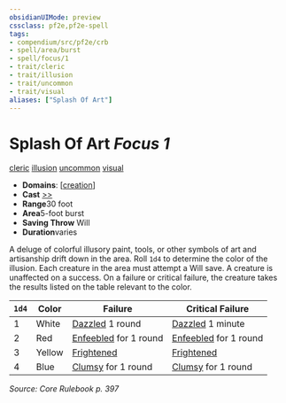 ```yaml
---
obsidianUIMode: preview
cssclass: pf2e,pf2e-spell
tags:
- compendium/src/pf2e/crb
- spell/area/burst
- spell/focus/1
- trait/cleric
- trait/illusion
- trait/uncommon
- trait/visual
aliases: ["Splash Of Art"]
---
```

# Splash Of Art *Focus 1*   
[cleric](../../Rules/traits/cleric.md)  [illusion](../../Rules/traits/illusion.md)  [uncommon](../../Rules/traits/uncommon.md)  [visual](../../Rules/traits/visual.md)  

- **Domains**: [[creation](../setting/domains.md#Creation)]
- **Cast** [>>](../../Rules/core-rulebook/chapter-9-playing-the-game.md#Actions "Two-Action") 
- **Range**30 foot
- **Area**5-foot burst
- **Saving Throw** Will
- **Duration**varies

A deluge of colorful illusory paint, tools, or other symbols of art and artisanship drift down in the area. Roll `1d4` to determine the color of the illusion. Each creature in the area must attempt a Will save. A creature is unaffected on a success. On a failure or critical failure, the creature takes the results listed on the table relevant to the color.

| `1d4` | Color | Failure | Critical Failure |
|-------|-------|---------|------------------|
| 1 | White | [Dazzled](../../Rules/conditions.md#Dazzled) 1 round | [Dazzled](../../Rules/conditions.md#Dazzled) 1 minute |
| 2 | Red | [Enfeebled](../../Rules/conditions.md#Enfeebled) for 1 round | [Enfeebled](../../Rules/conditions.md#Enfeebled) for 1 round |
| 3 | Yellow | [Frightened](../../Rules/conditions.md#Frightened) | [Frightened](../../Rules/conditions.md#Frightened) |
| 4 | Blue | [Clumsy](../../Rules/conditions.md#Clumsy) for 1 round | [Clumsy](../../Rules/conditions.md#Clumsy) for 1 round |


*Source: Core Rulebook p. 397*